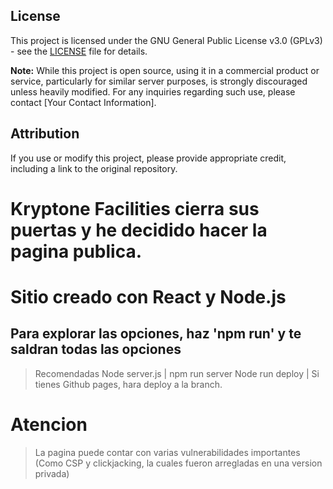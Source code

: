 ## License

This project is licensed under the GNU General Public License v3.0 (GPLv3) - see the [LICENSE](LICENSE) file for details.

**Note:** While this project is open source, using it in a commercial product or service, particularly for similar server purposes, is strongly discouraged unless heavily modified. For any inquiries regarding such use, please contact [Your Contact Information].

## Attribution

If you use or modify this project, please provide appropriate credit, including a link to the original repository.

# Kryptone Facilities cierra sus puertas y he decidido hacer la pagina publica.

# Sitio creado con React y Node.js
## Para explorar las opciones, haz 'npm run' y te saldran todas las opciones
> Recomendadas
> Node server.js | npm run server
> Node run deploy | Si tienes Github pages, hara deploy a la branch.

# Atencion
> La pagina puede contar con varias vulnerabilidades importantes (Como CSP y clickjacking, la cuales fueron arregladas en una version privada)
